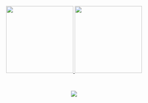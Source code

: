 <p align="center">
<a href="https://github.com/sushmit1">
<img height="180em" src="https://github-readme-stats-eight-theta.vercel.app/api?username=sushmit1&show_icons=true&theme=nightowl&include_all_commits=true&count_private=true"/>
<img height="180em" src="https://github-readme-stats-eight-theta.vercel.app/api/top-langs/?username=sushmit1&layout=compact&langs_count=8&theme=nightowl"/>
</a>
</p>
<br/>
<p align = "center">
 <img src="https://activity-graph.herokuapp.com/graph?username=sushmit1&theme=redical">
</p> 
